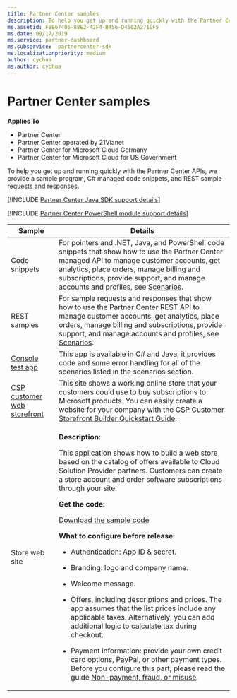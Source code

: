 ```yaml
---
title: Partner Center samples
description: To help you get up and running quickly with the Partner Center APIs, we provide a sample program, C\ managed code snippets, and REST sample requests and responses.
ms.assetid: FBE67405-88E2-42F4-B456-D4602A2719F5
ms.date: 09/17/2019
ms.service: partner-dashboard
ms.subservice:  partnercenter-sdk
ms.localizationpriority: medium
author: cychua
ms.author: cychua
---
```


# Partner Center samples

**Applies To**

- Partner Center
- Partner Center operated by 21Vianet
- Partner Center for Microsoft Cloud Germany
- Partner Center for Microsoft Cloud for US Government

To help you get up and running quickly with the Partner Center APIs, we provide a sample program, C# managed code snippets, and REST sample requests and responses.

[!INCLUDE [Partner Center Java SDK support details](../includes/java-sdk-support.md)]

[!INCLUDE [Partner Center PowerShell module support details](../includes/powershell-module-support.md)]

<table>
  <thead>
    <th>Sample</th>
    <th>Details</th>
  </thead>
  <tbody>
    <tr>
      <td>Code snippets</td>
      <td>For pointers and .NET, Java, and PowerShell code snippets that show how to use the Partner Center managed API to manage customer accounts, get analytics, place orders, manage billing and subscriptions, provide support, and manage accounts and profiles, see <a href="scenarios.md">Scenarios</a>.</td>
    </tr>
    <tr>
      <td>REST samples</td>
      <td>For sample requests and responses that show how to use the Partner Center REST API to manage customer accounts, get analytics, place orders, manage billing and subscriptions, provide support, and manage accounts and profiles, see <a href="scenarios.md">Scenarios</a>.</td>
    </tr>
    <tr>
      <td><a href="console-test-app.md">Console test app</a></td>
      <td>This app is available in C# and Java, it provides code and some error handling for all of the scenarios listed in the scenarios section.</td>
    </tr>
    <tr>
      <td><a href="csp-customer-web-storefront.md">CSP customer web storefront</a></td>
      <td>This site shows a working online store that your customers could use to buy subscriptions to Microsoft products. You can easily create a website for your company with the <a href="csp-customer-storefront-builder-quick-start-guide-.md">CSP Customer Storefront Builder Quickstart Guide</a>.</td>
    </tr>
    <tr>
      <td>Store web site</td>
      <td><p><strong>Description:</strong></p>
          <p>This application shows how to build a web store based on the catalog of offers available to Cloud Solution Provider partners. Customers can create a store account and order software subscriptions through your site.</p>
        <p><strong>Get the code:</strong></p>
        <p><a href="https://go.microsoft.com/fwlink/p/?LinkId=746683">Download the sample code</a></p>
        <p><strong>What to configure before release:</strong></p>
        <ul>
          <li><p>Authentication: App ID & secret.</p></li>
          <li><p>Branding: logo and company name.</p></li>
          <li><p>Welcome message.</p></li>
          <li><p>Offers, including descriptions and prices. The app assumes that the list prices include any applicable taxes. Alternatively, you can add additional logic to calculate tax during checkout.</p></li>
          <li><p>Payment information: provide your own credit card options, PayPal, or other payment types. Before you configure this part, please read the guide <a href="https://docs.microsoft.com/partner-center/non-payment--fraud--or-misuse">Non-payment, fraud, or misuse</a>.</p></li>
        </ul>
      </td>
    </tr>
  </tbody>
</table>